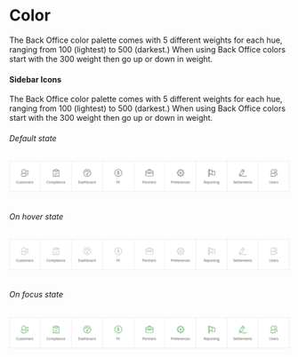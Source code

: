 # Color

The Back Office color palette comes with 5 different weights for each hue, ranging from 100 \(lightest\) to 500 \(darkest.\) When using Back Office colors start with the 300 weight then go up or down in weight.

#### Sidebar Icons

The Back Office color palette comes with 5 different weights for each hue, ranging from 100 \(lightest\) to 500 \(darkest.\) When using Back Office colors start with the 300 weight then go up or down in weight.

###### Default state

###### ![](/assets/foundations/iconography-sidebar-icons.png)

###### On hover state

###### ![](/assets/foundations/iconography-sidebar-icons-on-hover.png)

###### On focus state

###### ![](/assets/foundations/iconography-sidebar-icons-on-focus.png)



